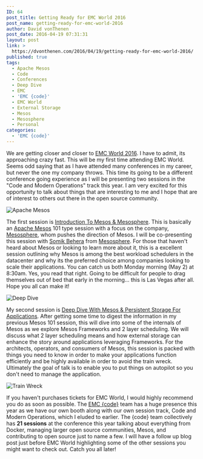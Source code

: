 ```yaml
---
ID: 64
post_title: Getting Ready for EMC World 2016
post_name: getting-ready-for-emc-world-2016
author: David vonThenen
post_date: 2016-04-19 07:31:31
layout: post
link: >
  https://dvonthenen.com/2016/04/19/getting-ready-for-emc-world-2016/
published: true
tags:
  - Apache Mesos
  - Code
  - Conferences
  - Deep Dive
  - EMC
  - 'EMC {code}'
  - EMC World
  - External Storage
  - Mesos
  - Mesosphere
  - Personal
categories:
  - 'EMC {code}'
---
```

<p>We are getting closer and closer to <a href="http://www.emcworld.com">EMC World 2016</a>. I have to admit, its approaching crazy fast. This will be my first time attending EMC World. Seems odd saying that as I have attended many conferences in my career, but never the one my company throws. This time its going to be a different conference going experience as I will be presenting two sessions in the "Code and Modern Operations" track this year. I am very excited for this opportunity to talk about things that are interesting to me and I hope that are of interest to others out there in the open source community.</p>

<p><img src="https://raw.githubusercontent.com/dvonthenen/blog/master/images/mesos.png" alt="Apache Mesos" /></p>

<p>The first session is <a href="https://www.emcworldonline.com/2016/connect/sessionDetail.ww?SESSION_ID=2714">Introduction To Mesos &amp; Mesosphere</a>. This is basically an <a href="http://mesos.apache.org/">Apache Mesos</a> 101 type session with a focus on the company, <a href="https://mesosphere.com/">Mesosphere</a>, whom pushes the direction of Mesos. I will be co-presenting this session with <a href="https://twitter.com/strikesme">Somik Behera</a> from <a href="https://mesosphere.com/">Mesosphere</a>. For those that haven't heard about Mesos or looking to learn more about it, this is a excellent session outlining why Mesos is among the best workload schedulers in the datacenter and why its the preferred choice among companies looking to scale their applications. You can catch us both Monday morning (May 2) at 8:30am. Yes, you read that right. Going to be difficult for people to drag themselves out of bed that early in the morning... this is Las Vegas after all. Hope you all can make it!</p>

<p><img src="https://raw.githubusercontent.com/dvonthenen/blog/master/images/deepdive.jpg" alt="Deep Dive" /></p>

<p>My second session is <a href="https://www.emcworldonline.com/2016/connect/sessionDetail.ww?SESSION_ID=2720">Deep Dive With Mesos &amp; Persistent Storage For Applications</a>. After getting some time to digest the information in my previous Mesos 101 session, this will dive into some of the internals of Mesos as we explore Mesos Frameworks and 2 layer scheduling. We will discuss what 2 layer scheduling means and how external storage can enhance the story around applications leveraging Frameworks. For the architects, operators, and consumers of Mesos, this session is packed with things you need to know in order to make your applications function efficiently and be highly available in order to avoid the train wreck. Ultimately the goal of talk is to enable you to put things on autopilot so you don't need to manage the application.</p>

<p><img src="https://raw.githubusercontent.com/dvonthenen/blog/master/images/eastwood-mall-train.jpg" alt="Train Wreck" /></p>

<p>If you haven't purchases tickets for EMC World, I would highly recommend you do as soon as possible. The <a href="http://emccode.com/">EMC {code}</a> team has a huge presence this year as we have our own booth along with our own session track, Code and Modern Operations, which I eluded to earlier. The {code} team collectively has <strong>21 sessions</strong> at the conference this year talking about everything from Docker, managing larger open source communities, Mesos, and contributing to open source just to name a few. I will have a follow up blog post just before EMC World highlighting some of the other sessions you might want to check out. Catch you all later!</p>
